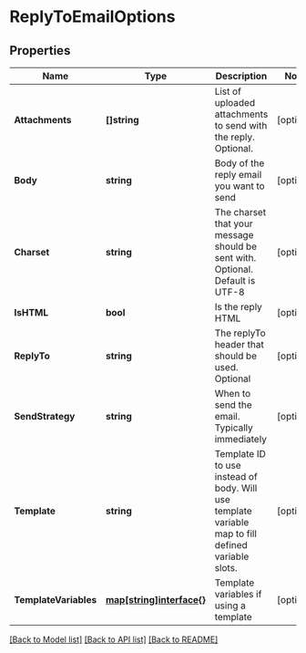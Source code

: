 # ReplyToEmailOptions

## Properties

Name | Type | Description | Notes
------------ | ------------- | ------------- | -------------
**Attachments** | **[]string** | List of uploaded attachments to send with the reply. Optional. | [optional] 
**Body** | **string** | Body of the reply email you want to send | [optional] 
**Charset** | **string** | The charset that your message should be sent with. Optional. Default is UTF-8 | [optional] 
**IsHTML** | **bool** | Is the reply HTML | [optional] 
**ReplyTo** | **string** | The replyTo header that should be used. Optional | [optional] 
**SendStrategy** | **string** | When to send the email. Typically immediately | [optional] 
**Template** | **string** | Template ID to use instead of body. Will use template variable map to fill defined variable slots. | [optional] 
**TemplateVariables** | [**map[string]interface{}**](.md) | Template variables if using a template | [optional] 

[[Back to Model list]](../README.md#documentation-for-models) [[Back to API list]](../README.md#documentation-for-api-endpoints) [[Back to README]](../README.md)


